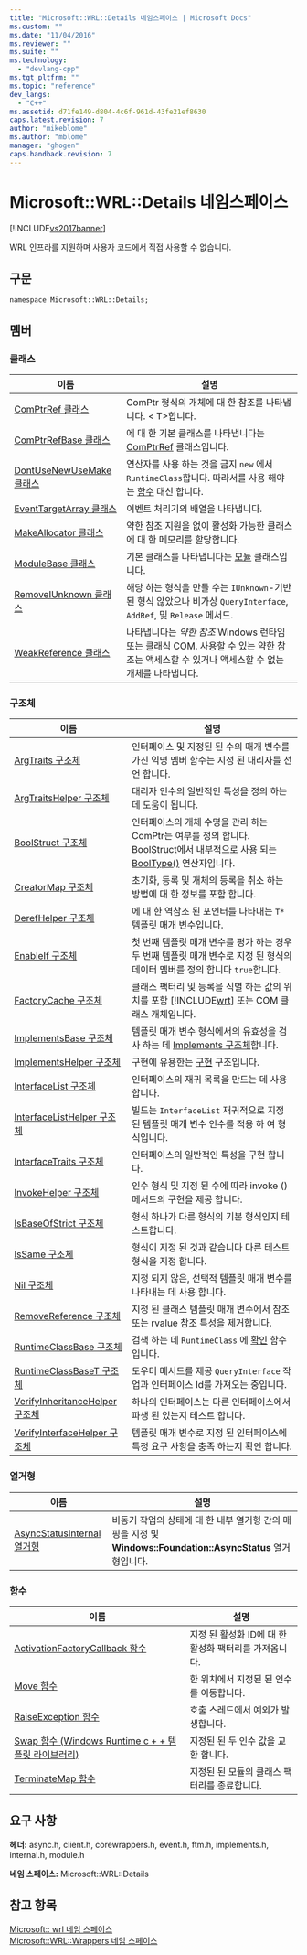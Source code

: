 ```yaml
---
title: "Microsoft::WRL::Details 네임스페이스 | Microsoft Docs"
ms.custom: ""
ms.date: "11/04/2016"
ms.reviewer: ""
ms.suite: ""
ms.technology: 
  - "devlang-cpp"
ms.tgt_pltfrm: ""
ms.topic: "reference"
dev_langs: 
  - "C++"
ms.assetid: d71fe149-d804-4c6f-961d-43fe21ef8630
caps.latest.revision: 7
author: "mikeblome"
ms.author: "mblome"
manager: "ghogen"
caps.handback.revision: 7
---
```

# Microsoft::WRL::Details 네임스페이스
[!INCLUDE[vs2017banner](../assembler/inline/includes/vs2017banner.md)]

WRL 인프라를 지원하며 사용자 코드에서 직접 사용할 수 없습니다.  
  
## <a name="syntax"></a>구문  
  
```  
namespace Microsoft::WRL::Details;  
```  
  
## <a name="members"></a>멤버  
  
### <a name="classes"></a>클래스  
  
|이름|설명|  
|----------|-----------------|  
|[ComPtrRef 클래스](../windows/comptrref-class.md)|ComPtr 형식의 개체에 대 한 참조를 나타냅니다. \< T>합니다.|  
|[ComPtrRefBase 클래스](../windows/comptrrefbase-class.md)|에 대 한 기본 클래스를 나타냅니다는 [ComPtrRef](../windows/comptrref-class.md) 클래스입니다.|  
|[DontUseNewUseMake 클래스](../windows/dontusenewusemake-class.md)|연산자를 사용 하는 것을 금지 `new` 에서 `RuntimeClass`합니다. 따라서를 사용 해야는 [함수](../windows/make-function.md) 대신 합니다.|  
|[EventTargetArray 클래스](../windows/eventtargetarray-class.md)|이벤트 처리기의 배열을 나타냅니다.|  
|[MakeAllocator 클래스](../windows/makeallocator-class.md)|약한 참조 지원을 없이 활성화 가능한 클래스에 대 한 메모리를 할당합니다.|  
|[ModuleBase 클래스](../windows/modulebase-class.md)|기본 클래스를 나타냅니다는 [모듈](../windows/module-class.md) 클래스입니다.|  
|[RemoveIUnknown 클래스](../windows/removeiunknown-class.md)|해당 하는 형식을 만들 수는 `IUnknown`-기반된 형식 않았으나 비가상 `QueryInterface`, `AddRef`, 및 `Release` 메서드.|  
|[WeakReference 클래스](../windows/weakreference-class1.md)|나타냅니다는 *약한 참조* Windows 런타임 또는 클래식 COM. 사용할 수 있는 약한 참조는 액세스할 수 있거나 액세스할 수 없는 개체를 나타냅니다.|  
  
### <a name="structures"></a>구조체  
  
|이름|설명|  
|----------|-----------------|  
|[ArgTraits 구조체](../windows/argtraits-structure.md)|인터페이스 및 지정된 된 수의 매개 변수를 가진 익명 멤버 함수는 지정 된 대리자를 선언 합니다.|  
|[ArgTraitsHelper 구조체](../windows/argtraitshelper-structure.md)|대리자 인수의 일반적인 특성을 정의 하는 데 도움이 됩니다.|  
|[BoolStruct 구조체](../windows/boolstruct-structure.md)|인터페이스의 개체 수명을 관리 하는 ComPtr는 여부를 정의 합니다. BoolStruct에서 내부적으로 사용 되는 [BoolType()](../windows/comptr-operator-microsoft-wrl-details-booltype-operator.md) 연산자입니다.|  
|[CreatorMap 구조체](../windows/creatormap-structure.md)|초기화, 등록 및 개체의 등록을 취소 하는 방법에 대 한 정보를 포함 합니다.|  
|[DerefHelper 구조체](../windows/derefhelper-structure.md)|에 대 한 역참조 된 포인터를 나타내는 `T*` 템플릿 매개 변수입니다.|  
|[EnableIf 구조체](../windows/enableif-structure.md)|첫 번째 템플릿 매개 변수를 평가 하는 경우 두 번째 템플릿 매개 변수로 지정 된 형식의 데이터 멤버를 정의 합니다 `true`합니다.|  
|[FactoryCache 구조체](../windows/factorycache-structure.md)|클래스 팩터리 및 등록을 식별 하는 값의 위치를 포함 [!INCLUDE[wrt](../atl/reference/includes/wrt_md.md)] 또는 COM 클래스 개체입니다.|  
|[ImplementsBase 구조체](../windows/implementsbase-structure.md)|템플릿 매개 변수 형식에서의 유효성을 검사 하는 데 [Implements 구조체](../windows/implements-structure.md)합니다.|  
|[ImplementsHelper 구조체](../windows/implementshelper-structure.md)|구현에 유용한는 [구현](../windows/implements-structure.md) 구조입니다.|  
|[InterfaceList 구조체](../windows/interfacelist-structure.md)|인터페이스의 재귀 목록을 만드는 데 사용 합니다.|  
|[InterfaceListHelper 구조체](../windows/interfacelisthelper-structure.md)|빌드는 `InterfaceList` 재귀적으로 지정 된 템플릿 매개 변수 인수를 적용 하 여 형식입니다.|  
|[InterfaceTraits 구조체](../windows/interfacetraits-structure.md)|인터페이스의 일반적인 특성을 구현 합니다.|  
|[InvokeHelper 구조체](../windows/invokehelper-structure.md)|인수 형식 및 지정 된 수에 따라 invoke () 메서드의 구현을 제공 합니다.|  
|[IsBaseOfStrict 구조체](../windows/isbaseofstrict-structure.md)|형식 하나가 다른 형식의 기본 형식인지 테스트합니다.|  
|[IsSame 구조체](../windows/issame-structure.md)|형식이 지정 된 것과 같습니다 다른 테스트 형식을 지정 합니다.|  
|[Nil 구조체](../windows/nil-structure.md)|지정 되지 않은, 선택적 템플릿 매개 변수를 나타내는 데 사용 합니다.|  
|[RemoveReference 구조체](../windows/removereference-structure.md)|지정 된 클래스 템플릿 매개 변수에서 참조 또는 rvalue 참조 특성을 제거합니다.|  
|[RuntimeClassBase 구조체](../windows/runtimeclassbase-structure.md)|검색 하는 데 `RuntimeClass` 에 [확인](../windows/make-function.md) 함수입니다.|  
|[RuntimeClassBaseT 구조체](../windows/runtimeclassbaset-structure.md)|도우미 메서드를 제공 `QueryInterface` 작업과 인터페이스 Id를 가져오는 중입니다.|  
|[VerifyInheritanceHelper 구조체](../windows/verifyinheritancehelper-structure.md)|하나의 인터페이스는 다른 인터페이스에서 파생 된 있는지 테스트 합니다.|  
|[VerifyInterfaceHelper 구조체](../windows/verifyinterfacehelper-structure.md)|템플릿 매개 변수로 지정 된 인터페이스에 특정 요구 사항을 충족 하는지 확인 합니다.|  
  
### <a name="enumerations"></a>열거형  
  
|이름|설명|  
|----------|-----------------|  
|[AsyncStatusInternal 열거형](../windows/asyncstatusinternal-enumeration.md)|비동기 작업의 상태에 대 한 내부 열거형 간의 매핑을 지정 및 **Windows::Foundation::AsyncStatus** 열거형입니다.|  
  
### <a name="functions"></a>함수  
  
|이름|설명|  
|----------|-----------------|  
|[ActivationFactoryCallback 함수](../windows/activationfactorycallback-function.md)|지정 된 활성화 ID에 대 한 활성화 팩터리를 가져옵니다.|  
|[Move 함수](../windows/move-function.md)|한 위치에서 지정된 된 인수를 이동합니다.|  
|[RaiseException 함수](../windows/raiseexception-function.md)|호출 스레드에서 예외가 발생합니다.|  
|[Swap 함수 (Windows Runtime c + + 템플릿 라이브러리)](../windows/swap-function-windows-runtime-cpp-template-library.md)|지정된 된 두 인수 값을 교환 합니다.|  
|[TerminateMap 함수](../windows/terminatemap-function.md)|지정된 된 모듈의 클래스 팩터리를 종료합니다.|  
  
## <a name="requirements"></a>요구 사항  
 **헤더:** async.h, client.h, corewrappers.h, event.h, ftm.h, implements.h, internal.h, module.h  
  
 **네임 스페이스:** Microsoft::WRL::Details  
  
## <a name="see-also"></a>참고 항목  
 [Microsoft:: wrl 네임 스페이스](../windows/microsoft-wrl-namespace.md)   
 [Microsoft::WRL::Wrappers 네임 스페이스](../windows/microsoft-wrl-wrappers-namespace.md)